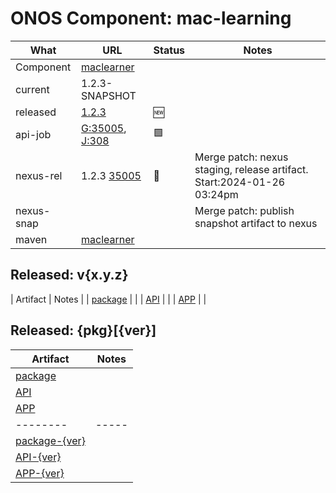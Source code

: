 ONOS Component: mac-learning
============================

| What | URL | Status | Notes |
| ---- | --- | ------ | ----- |
| Component  | [maclearner](https://gerrit.opencord.org/plugins/gitiles/maclearner) | | |
| current    | 1.2.3-SNAPSHOT | | |    
| released   | [1.2.3](https://mvnrepository.com/artifact/org.opencord/maclearner) | :new: | |
| api-job    | [G:35005](https://gerrit.opencord.org/c/mac-learning/+/35005), [J:308](https://jenkins.opencord.org/job/onos-app-release/308/console) | :green_square: | |
| nexus-rel  | 1.2.3 [35005](https://gerrit.opencord.org/c/mac-learning/+/35005) | :hammer: | Merge patch: nexus staging, release artifact. Start:2024-01-26 03:24pm |
| nexus-snap | | | Merge patch: publish snapshot artifact to nexus |
| maven | [maclearner](https://mvnrepository.com/artifact/org.opencord/maclearner) | | | Release staged on nexus, publishing to mvc |

## Released: v{x.y.z}

| Artifact | Notes |
| [package](https://mvnrepository.com/artifact/org.opencord/{pkg}/{ver}) | |
| [API](https://mvnrepository.com/artifact/org.opencord/{pkg}-api/{ver}) | |
| [APP](https://mvnrepository.com/artifact/org.opencord/{pkg}-app/{ver}) | |


## Released: {pkg}[{ver}]

| Artifact | Notes |
| -------- | ----- |
| [package](https://mvnrepository.com/artifact/org.opencord/{pkg}) | |
| [API](https://mvnrepository.com/artifact/org.opencord/{pkg}-api) | |
| [APP](https://mvnrepository.com/artifact/org.opencord/{pkg}-app) | |
| -------- | ----- |
| [package-{ver}](https://mvnrepository.com/artifact/org.opencord/{pkg}/{ver}) | |
| [API-{ver}](https://mvnrepository.com/artifact/org.opencord/{pkg}-api/{ver}) | |
| [APP-{ver}](https://mvnrepository.com/artifact/org.opencord/{pkg}-app/{ver}) | |

